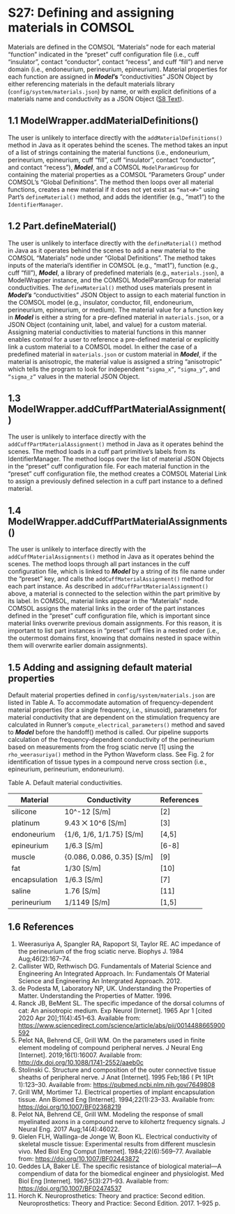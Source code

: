 # S27: Defining and assigning materials in COMSOL

Materials are defined in the COMSOL “Materials” node for each material
“function” indicated in the “preset” cuff configuration file (i.e.,
cuff “insulator”, contact “conductor”, contact “recess”, and cuff
“fill”) and nerve domain (i.e., endoneurium, perineurium,
epineurium). Material properties for each function are assigned in
***Model*’s** “conductivities” JSON Object by either referencing
materials in the default materials library
(`config/system/materials.json`) by name, or with explicit definitions
of a materials name and conductivity as a JSON Object ([S8 Text](S8-JSON-file-parameter-guide)).

## 1.1 ModelWrapper.addMaterialDefinitions()

The user is unlikely to interface directly with the
`addMaterialDefinitions()` method in Java as it operates behind the
scenes. The method takes an input of a list of strings containing the
material functions (i.e., endoneurium, perineurium, epineurium, cuff
“fill”, cuff “insulator”, contact “conductor”, and contact “recess”),
***Model***, and a COMSOL `ModelParamGroup` for containing the material
properties as a COMSOL “Parameters Group” under COMSOL’s “Global
Definitions”. The method then loops over all material functions, creates
a new material if it does not yet exist as `“mat<#>”` using Part’s
`defineMaterial()` method, and adds the identifier (e.g., “mat1”) to the
`IdentifierManager`.

## 1.2 Part.defineMaterial()

The user is unlikely to interface directly with the `defineMaterial()`
method in Java as it operates behind the scenes to add a new material to
the COMSOL “Materials” node under “Global Definitions”. The method takes
inputs of the material’s identifier in COMSOL (e.g., “mat1”), function
(e.g., cuff “fill”), ***Model***, a library of predefined materials
(e.g., `materials.json`), a ModelWrapper instance, and the COMSOL
ModelParamGroup for material conductivities. The `defineMaterial()` method
uses materials present in ***Model’s*** “conductivities” JSON Object to
assign to each material function in the COMSOL model (e.g., insulator,
conductor, fill, endoneurium, perineurium, epineurium, or medium). The
material value for a function key in ***Model*** is either a string for
a pre-defined material in `materials.json`, or a JSON Object (containing
unit, label, and value) for a custom material. Assigning material
conductivities to material functions in this manner enables control for
a user to reference a pre-defined material or explicitly link a custom
material to a COMSOL model. In either the case of a predefined material
in `materials.json` or custom material in ***Model***, if the material is
anisotropic, the material value is assigned a string “anisotropic” which
tells the program to look for independent `“sigma_x”`, `“sigma_y”`, and
`“sigma_z”` values in the material JSON Object.

## 1.3 ModelWrapper.addCuffPartMaterialAssignment()

The user is unlikely to interface directly with the
`addCuffPartMaterialAssignment()` method in Java as it operates behind the
scenes. The method loads in a cuff part primitive’s labels from its
IdentifierManager. The method loops over the list of material JSON
Objects in the “preset” cuff configuration file. For each material
function in the “preset” cuff configuration file, the method creates a
COMSOL Material Link to assign a previously defined selection in a cuff
part instance to a defined material.

## 1.4 ModelWrapper.addCuffPartMaterialAssignments()

The user is unlikely to interface directly with the
`addCuffMaterialAssignments()` method in Java as it operates behind the
scenes. The method loops through all part instances in the cuff
configuration file, which is linked to ***Model*** by a string of its
file name under the “preset” key, and calls the
`addCuffMaterialAssignment()` method for each part instance. As described
in `addCuffPartMaterialAssignment()` above, a material is connected to the
selection within the part primitive by its label. In COMSOL, material
links appear in the “Materials” node. COMSOL assigns the material links
in the order of the part instances defined in the “preset” cuff
configuration file, which is important since material links overwrite
previous domain assignments. For this reason, it is important to list
part instances in “preset” cuff files in a nested order (i.e., the
outermost domains first, knowing that domains nested in space within
them will overwrite earlier domain assignments).

## 1.5 Adding and assigning default material properties

Default material properties defined in `config/system/materials.json`
are listed in Table A. To accommodate automation of
frequency-dependent material properties (for a single frequency, i.e.,
sinusoid), parameters for material conductivity that are dependent on
the stimulation frequency are calculated in Runner’s
`compute_electrical_parameters()` method and saved to ***Model*** before
the handoff() method is called. Our pipeline supports calculation of the
frequency-dependent conductivity of the perineurium based on
measurements from the frog sciatic nerve \[1\] using the
`rho_weerasuriya()` method in the Python Waveform class. See Fig. 2 for
identification of tissue types in a compound nerve cross section (i.e.,
epineurium, perineurium, endoneurium).

Table A. Default material conductivities.

| **Material**  | **Conductivity**             | **References**         |
| ------------- | ---------------------------- | ---------------------- |
| silicone      | 10^-12 \[S/m\]               | \[2\]                 |
| platinum      | 9.43 ⨉ 10^6 \[S/m\]          | \[3\]                 |
| endoneurium   | {1/6, 1/6, 1/1.75} \[S/m\]   | \[4,5\]       |
| epineurium    | 1/6.3 \[S/m\]                | \[6-8\] |
| muscle        | {0.086, 0.086, 0.35} \[S/m\] | \[9\]             |
| fat           | 1/30 \[S/m\]                 | \[10\]             |
| encapsulation | 1/6.3 \[S/m\]                | \[7\]                 |
| saline        | 1.76 \[S/m\]                 | \[11\]                |
| perineurium   | 1/1149 \[S/m\]               | \[1,5\]           |

## 1.6 References
1. Weerasuriya A, Spangler RA, Rapoport SI, Taylor RE. AC impedance of the perineurium of the frog sciatic nerve. Biophys J. 1984 Aug;46(2):167–74.
1. Callister WD, Rethwisch DG. Fundamentals of Material Science and Engineering An Integrated Approach. In: Fundamentals Of Material Science and Engineering An Intergrated Approach. 2012.
1. de Podesta M, Laboratory NP, UK. Understanding the Properties of Matter. Understanding the Properties of Matter. 1996.
1. Ranck JB, BeMent SL. The specific impedance of the dorsal columns of cat: An anisotropic medium. Exp Neurol [Internet]. 1965 Apr 1 [cited 2020 Apr 20];11(4):451–63. Available from: https://www.sciencedirect.com/science/article/abs/pii/0014488665900592
1. Pelot NA, Behrend CE, Grill WM. On the parameters used in finite element modeling of compound peripheral nerves. J Neural Eng [Internet]. 2019;16(1):16007. Available from: http://dx.doi.org/10.1088/1741-2552/aaeb0c
1. Stolinski C. Structure and composition of the outer connective tissue sheaths of peripheral nerve. J Anat [Internet]. 1995 Feb;186 ( Pt 1(Pt 1):123–30. Available from: https://pubmed.ncbi.nlm.nih.gov/7649808
1. Grill WM, Mortimer TJ. Electrical properties of implant encapsulation tissue. Ann Biomed Eng [Internet]. 1994;22(1):23–33. Available from: https://doi.org/10.1007/BF02368219
1. Pelot NA, Behrend CE, Grill WM. Modeling the response of small myelinated axons in a compound nerve to kilohertz  frequency signals. J Neural Eng. 2017 Aug;14(4):46022.
1. Gielen FLH, Wallinga-de Jonge W, Boon KL. Electrical conductivity of skeletal muscle tissue: Experimental results from different musclesin vivo. Med Biol Eng Comput [Internet]. 1984;22(6):569–77. Available from: https://doi.org/10.1007/BF02443872
1. Geddes LA, Baker LE. The specific resistance of biological material—A compendium of data for the biomedical engineer and physiologist. Med Biol Eng [Internet]. 1967;5(3):271–93. Available from: https://doi.org/10.1007/BF02474537
1. Horch K. Neuroprosthetics: Theory and practice: Second edition. Neuroprosthetics: Theory and Practice: Second Edition. 2017. 1–925 p.
